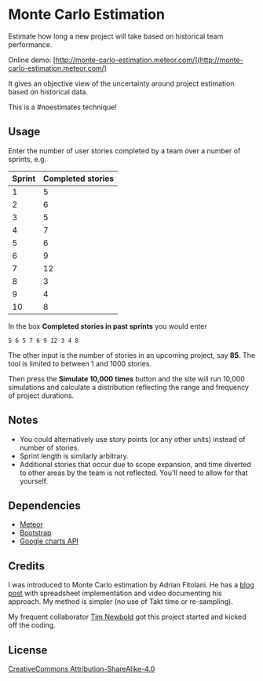 # Monte Carlo Estimation
Estimate how long a new project will take based on historical team performance.

Online demo: [http://monte-carlo-estimation.meteor.com/](http://monte-carlo-estimation.meteor.com/)

It gives an objective view of the uncertainty around project estimation based on historical data.

This is a #noestimates technique!

## Usage

Enter the number of user stories completed by a team over a number of sprints, e.g.

| Sprint | Completed stories |
|--------|-------------------|
|   1    |         5         |
|   2    |         6         |
|   3    |         5         |
|   4    |         7         |
|   5    |         6         |
|   6    |         9         |
|   7    |        12         |
|   8    |         3         |
|   9    |         4         |
|  10    |         8         |

In the box **Completed stories in past sprints** you would enter
```
5 6 5 7 6 9 12 3 4 8
```

The other input is the number of stories in an upcoming project, say **85**. The tool is limited to between 1 and 1000 stories.


Then press the **Simulate 10,000 times** button and the site will run 10,000 simulations and calculate a distribution reflecting the range and frequency of project durations.


## Notes

- You could alternatively use story points (or any other units) instead of number of stories.
- Sprint length is similarly arbitrary.
- Additional stories that occur due to scope expansion, and time diverted to other areas by the team is not reflected. You'll need to allow for that yourself.

## Dependencies
- [Meteor](https://www.meteor.com/)
- [Bootstrap](http://getbootstrap.com/)
- [Google charts API](https://chart.googleapis.com)


## Credits

I was introduced to Monte Carlo estimation by Adrian Fitolani. He has a [blog post](http://scrumage.com/blog/2015/09/agile-project-forecasting-the-monte-carlo-method/) with spreadsheet implementation and video documenting his approach. My method is simpler (no use of Takt time or re-sampling).

My frequent collaborator [Tim Newbold](skillfire.co/tim) got this project started and kicked off the coding.


## License

[CreativeCommons Attribution-ShareAlike-4.0](http://creativecommons.org/licenses/by-sa/4.0/)



